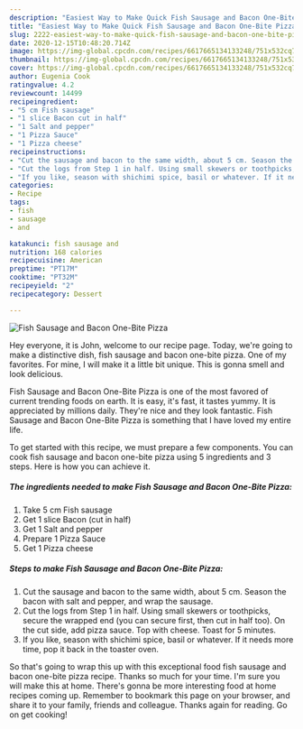 ```yaml
---
description: "Easiest Way to Make Quick Fish Sausage and Bacon One-Bite Pizza"
title: "Easiest Way to Make Quick Fish Sausage and Bacon One-Bite Pizza"
slug: 2222-easiest-way-to-make-quick-fish-sausage-and-bacon-one-bite-pizza
date: 2020-12-15T10:48:20.714Z
image: https://img-global.cpcdn.com/recipes/6617665134133248/751x532cq70/fish-sausage-and-bacon-one-bite-pizza-recipe-main-photo.jpg
thumbnail: https://img-global.cpcdn.com/recipes/6617665134133248/751x532cq70/fish-sausage-and-bacon-one-bite-pizza-recipe-main-photo.jpg
cover: https://img-global.cpcdn.com/recipes/6617665134133248/751x532cq70/fish-sausage-and-bacon-one-bite-pizza-recipe-main-photo.jpg
author: Eugenia Cook
ratingvalue: 4.2
reviewcount: 14499
recipeingredient:
- "5 cm Fish sausage"
- "1 slice Bacon cut in half"
- "1 Salt and pepper"
- "1 Pizza Sauce"
- "1 Pizza cheese"
recipeinstructions:
- "Cut the sausage and bacon to the same width, about 5 cm. Season the bacon with salt and pepper, and wrap the sausage."
- "Cut the logs from Step 1 in half. Using small skewers or toothpicks, secure the wrapped end (you can secure first, then cut in half too). On the cut side, add pizza sauce. Top with cheese. Toast for 5 minutes."
- "If you like, season with shichimi spice, basil or whatever. If it needs more time, pop it back in the toaster oven."
categories:
- Recipe
tags:
- fish
- sausage
- and

katakunci: fish sausage and 
nutrition: 168 calories
recipecuisine: American
preptime: "PT17M"
cooktime: "PT32M"
recipeyield: "2"
recipecategory: Dessert

---
```



![Fish Sausage and Bacon One-Bite Pizza](https://img-global.cpcdn.com/recipes/6617665134133248/751x532cq70/fish-sausage-and-bacon-one-bite-pizza-recipe-main-photo.jpg)

Hey everyone, it is John, welcome to our recipe page. Today, we're going to make a distinctive dish, fish sausage and bacon one-bite pizza. One of my favorites. For mine, I will make it a little bit unique. This is gonna smell and look delicious.



Fish Sausage and Bacon One-Bite Pizza is one of the most favored of current trending foods on earth. It is easy, it's fast, it tastes yummy. It is appreciated by millions daily. They're nice and they look fantastic. Fish Sausage and Bacon One-Bite Pizza is something that I have loved my entire life.


To get started with this recipe, we must prepare a few components. You can cook fish sausage and bacon one-bite pizza using 5 ingredients and 3 steps. Here is how you can achieve it.

<!--inarticleads1-->

##### The ingredients needed to make Fish Sausage and Bacon One-Bite Pizza:

1. Take 5 cm Fish sausage
1. Get 1 slice Bacon (cut in half)
1. Get 1 Salt and pepper
1. Prepare 1 Pizza Sauce
1. Get 1 Pizza cheese




<!--inarticleads2-->

##### Steps to make Fish Sausage and Bacon One-Bite Pizza:

1. Cut the sausage and bacon to the same width, about 5 cm. Season the bacon with salt and pepper, and wrap the sausage.
1. Cut the logs from Step 1 in half. Using small skewers or toothpicks, secure the wrapped end (you can secure first, then cut in half too). On the cut side, add pizza sauce. Top with cheese. Toast for 5 minutes.
1. If you like, season with shichimi spice, basil or whatever. If it needs more time, pop it back in the toaster oven.




So that's going to wrap this up with this exceptional food fish sausage and bacon one-bite pizza recipe. Thanks so much for your time. I'm sure you will make this at home. There's gonna be more interesting food at home recipes coming up. Remember to bookmark this page on your browser, and share it to your family, friends and colleague. Thanks again for reading. Go on get cooking!
